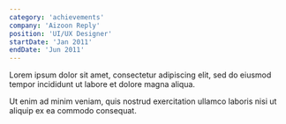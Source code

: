 ```yaml
---
category: 'achievements'
company: 'Aizoon Reply'
position: 'UI/UX Designer'
startDate: 'Jan 2011'
endDate: 'Jun 2011'
---
```


Lorem ipsum dolor sit amet, consectetur adipiscing elit, sed do eiusmod tempor incididunt ut labore et dolore magna aliqua.

Ut enim ad minim veniam, quis nostrud exercitation ullamco laboris nisi ut aliquip ex ea commodo consequat.
